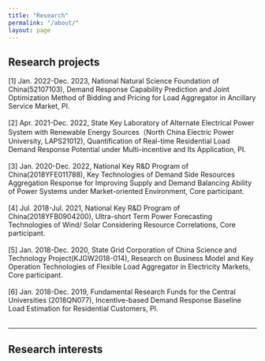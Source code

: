 ```yaml
---
title: "Research"
permalink: "/about/"
layout: page
---
```


## Research projects
[1] Jan. 2022-Dec. 2023, National Natural Science Foundation of China(52107103), Demand Response Capability Prediction and Joint Optimization Method of Bidding and     Pricing for Load Aggregator in Ancillary Service Market, PI.
<br><br>
[2] Apr. 2021-Dec. 2022, State Key Laboratory of Alternate Electrical Power System with Renewable Energy Sources（North China Electric Power University, LAPS21012), Quantification of Real-time Residential Load Demand Response Potential under Multi-incentive and Its Application, PI.
<br><br>
[3] Jan. 2020-Dec. 2022, National Key R&D Program of China(2018YFE011788), Key Technologies of Demand Side Resources Aggregation Response for Improving Supply and Demand Balancing Ability of Power Systems under Market-oriented Environment, Core participant.
<br><br>
[4] Jul. 2018-Jul. 2021, National Key R&D Program of China(2018YFB0904200), Ultra-short Term Power Forecasting Technologies of Wind/ Solar Considering Resource Correlations, Core participant.
<br><br>
[5] Jan. 2018-Dec. 2020, State Grid Corporation of China Science and Technology Project(KJGW2018-014), Research on Business Model and Key Operation Technologies of Flexible Load Aggregator in Electricity Markets, Core participant.
<br><br>
[6] Jan. 2018-Dec. 2019, Fundamental Research Funds for the Central Universities (2018QN077), Incentive-based Demand Response Baseline Load Estimation for Residential Customers, PI. 
<br><br>

---

## Research interests

<br><br>

